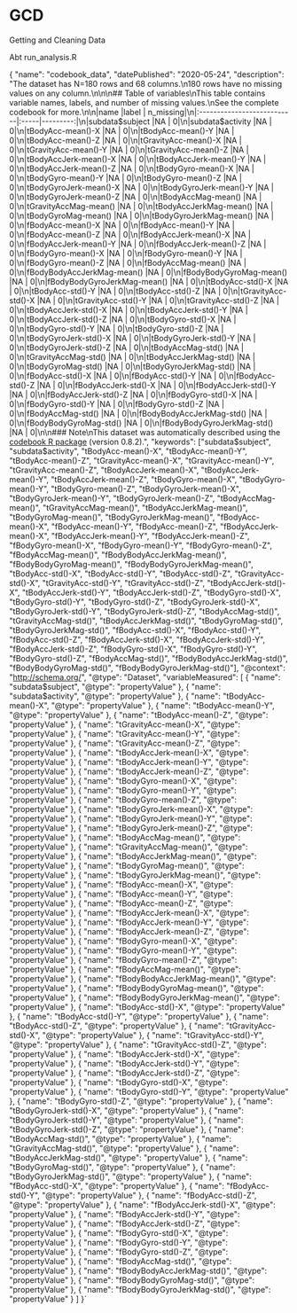 # GCD
Getting and Cleaning Data

Abt run_analysis.R

{
  "name": "codebook_data",
  "datePublished": "2020-05-24",
  "description": "The dataset has N=180 rows and 68 columns.\n180 rows have no missing values on any column.\n\n\n## Table of variables\nThis table contains variable names, labels, and number of missing values.\nSee the complete codebook for more.\n\n|name                        |label | n_missing|\n|:---------------------------|:-----|---------:|\n|subdata$subject             |NA    |         0|\n|subdata$activity            |NA    |         0|\n|tBodyAcc-mean()-X           |NA    |         0|\n|tBodyAcc-mean()-Y           |NA    |         0|\n|tBodyAcc-mean()-Z           |NA    |         0|\n|tGravityAcc-mean()-X        |NA    |         0|\n|tGravityAcc-mean()-Y        |NA    |         0|\n|tGravityAcc-mean()-Z        |NA    |         0|\n|tBodyAccJerk-mean()-X       |NA    |         0|\n|tBodyAccJerk-mean()-Y       |NA    |         0|\n|tBodyAccJerk-mean()-Z       |NA    |         0|\n|tBodyGyro-mean()-X          |NA    |         0|\n|tBodyGyro-mean()-Y          |NA    |         0|\n|tBodyGyro-mean()-Z          |NA    |         0|\n|tBodyGyroJerk-mean()-X      |NA    |         0|\n|tBodyGyroJerk-mean()-Y      |NA    |         0|\n|tBodyGyroJerk-mean()-Z      |NA    |         0|\n|tBodyAccMag-mean()          |NA    |         0|\n|tGravityAccMag-mean()       |NA    |         0|\n|tBodyAccJerkMag-mean()      |NA    |         0|\n|tBodyGyroMag-mean()         |NA    |         0|\n|tBodyGyroJerkMag-mean()     |NA    |         0|\n|fBodyAcc-mean()-X           |NA    |         0|\n|fBodyAcc-mean()-Y           |NA    |         0|\n|fBodyAcc-mean()-Z           |NA    |         0|\n|fBodyAccJerk-mean()-X       |NA    |         0|\n|fBodyAccJerk-mean()-Y       |NA    |         0|\n|fBodyAccJerk-mean()-Z       |NA    |         0|\n|fBodyGyro-mean()-X          |NA    |         0|\n|fBodyGyro-mean()-Y          |NA    |         0|\n|fBodyGyro-mean()-Z          |NA    |         0|\n|fBodyAccMag-mean()          |NA    |         0|\n|fBodyBodyAccJerkMag-mean()  |NA    |         0|\n|fBodyBodyGyroMag-mean()     |NA    |         0|\n|fBodyBodyGyroJerkMag-mean() |NA    |         0|\n|tBodyAcc-std()-X            |NA    |         0|\n|tBodyAcc-std()-Y            |NA    |         0|\n|tBodyAcc-std()-Z            |NA    |         0|\n|tGravityAcc-std()-X         |NA    |         0|\n|tGravityAcc-std()-Y         |NA    |         0|\n|tGravityAcc-std()-Z         |NA    |         0|\n|tBodyAccJerk-std()-X        |NA    |         0|\n|tBodyAccJerk-std()-Y        |NA    |         0|\n|tBodyAccJerk-std()-Z        |NA    |         0|\n|tBodyGyro-std()-X           |NA    |         0|\n|tBodyGyro-std()-Y           |NA    |         0|\n|tBodyGyro-std()-Z           |NA    |         0|\n|tBodyGyroJerk-std()-X       |NA    |         0|\n|tBodyGyroJerk-std()-Y       |NA    |         0|\n|tBodyGyroJerk-std()-Z       |NA    |         0|\n|tBodyAccMag-std()           |NA    |         0|\n|tGravityAccMag-std()        |NA    |         0|\n|tBodyAccJerkMag-std()       |NA    |         0|\n|tBodyGyroMag-std()          |NA    |         0|\n|tBodyGyroJerkMag-std()      |NA    |         0|\n|fBodyAcc-std()-X            |NA    |         0|\n|fBodyAcc-std()-Y            |NA    |         0|\n|fBodyAcc-std()-Z            |NA    |         0|\n|fBodyAccJerk-std()-X        |NA    |         0|\n|fBodyAccJerk-std()-Y        |NA    |         0|\n|fBodyAccJerk-std()-Z        |NA    |         0|\n|fBodyGyro-std()-X           |NA    |         0|\n|fBodyGyro-std()-Y           |NA    |         0|\n|fBodyGyro-std()-Z           |NA    |         0|\n|fBodyAccMag-std()           |NA    |         0|\n|fBodyBodyAccJerkMag-std()   |NA    |         0|\n|fBodyBodyGyroMag-std()      |NA    |         0|\n|fBodyBodyGyroJerkMag-std()  |NA    |         0|\n\n### Note\nThis dataset was automatically described using the [codebook R package](https://rubenarslan.github.io/codebook/) (version 0.8.2).",
  "keywords": ["subdata$subject", "subdata$activity", "tBodyAcc-mean()-X", "tBodyAcc-mean()-Y", "tBodyAcc-mean()-Z", "tGravityAcc-mean()-X", "tGravityAcc-mean()-Y", "tGravityAcc-mean()-Z", "tBodyAccJerk-mean()-X", "tBodyAccJerk-mean()-Y", "tBodyAccJerk-mean()-Z", "tBodyGyro-mean()-X", "tBodyGyro-mean()-Y", "tBodyGyro-mean()-Z", "tBodyGyroJerk-mean()-X", "tBodyGyroJerk-mean()-Y", "tBodyGyroJerk-mean()-Z", "tBodyAccMag-mean()", "tGravityAccMag-mean()", "tBodyAccJerkMag-mean()", "tBodyGyroMag-mean()", "tBodyGyroJerkMag-mean()", "fBodyAcc-mean()-X", "fBodyAcc-mean()-Y", "fBodyAcc-mean()-Z", "fBodyAccJerk-mean()-X", "fBodyAccJerk-mean()-Y", "fBodyAccJerk-mean()-Z", "fBodyGyro-mean()-X", "fBodyGyro-mean()-Y", "fBodyGyro-mean()-Z", "fBodyAccMag-mean()", "fBodyBodyAccJerkMag-mean()", "fBodyBodyGyroMag-mean()", "fBodyBodyGyroJerkMag-mean()", "tBodyAcc-std()-X", "tBodyAcc-std()-Y", "tBodyAcc-std()-Z", "tGravityAcc-std()-X", "tGravityAcc-std()-Y", "tGravityAcc-std()-Z", "tBodyAccJerk-std()-X", "tBodyAccJerk-std()-Y", "tBodyAccJerk-std()-Z", "tBodyGyro-std()-X", "tBodyGyro-std()-Y", "tBodyGyro-std()-Z", "tBodyGyroJerk-std()-X", "tBodyGyroJerk-std()-Y", "tBodyGyroJerk-std()-Z", "tBodyAccMag-std()", "tGravityAccMag-std()", "tBodyAccJerkMag-std()", "tBodyGyroMag-std()", "tBodyGyroJerkMag-std()", "fBodyAcc-std()-X", "fBodyAcc-std()-Y", "fBodyAcc-std()-Z", "fBodyAccJerk-std()-X", "fBodyAccJerk-std()-Y", "fBodyAccJerk-std()-Z", "fBodyGyro-std()-X", "fBodyGyro-std()-Y", "fBodyGyro-std()-Z", "fBodyAccMag-std()", "fBodyBodyAccJerkMag-std()", "fBodyBodyGyroMag-std()", "fBodyBodyGyroJerkMag-std()"],
  "@context": "http://schema.org/",
  "@type": "Dataset",
  "variableMeasured": [
    {
      "name": "subdata$subject",
      "@type": "propertyValue"
    },
    {
      "name": "subdata$activity",
      "@type": "propertyValue"
    },
    {
      "name": "tBodyAcc-mean()-X",
      "@type": "propertyValue"
    },
    {
      "name": "tBodyAcc-mean()-Y",
      "@type": "propertyValue"
    },
    {
      "name": "tBodyAcc-mean()-Z",
      "@type": "propertyValue"
    },
    {
      "name": "tGravityAcc-mean()-X",
      "@type": "propertyValue"
    },
    {
      "name": "tGravityAcc-mean()-Y",
      "@type": "propertyValue"
    },
    {
      "name": "tGravityAcc-mean()-Z",
      "@type": "propertyValue"
    },
    {
      "name": "tBodyAccJerk-mean()-X",
      "@type": "propertyValue"
    },
    {
      "name": "tBodyAccJerk-mean()-Y",
      "@type": "propertyValue"
    },
    {
      "name": "tBodyAccJerk-mean()-Z",
      "@type": "propertyValue"
    },
    {
      "name": "tBodyGyro-mean()-X",
      "@type": "propertyValue"
    },
    {
      "name": "tBodyGyro-mean()-Y",
      "@type": "propertyValue"
    },
    {
      "name": "tBodyGyro-mean()-Z",
      "@type": "propertyValue"
    },
    {
      "name": "tBodyGyroJerk-mean()-X",
      "@type": "propertyValue"
    },
    {
      "name": "tBodyGyroJerk-mean()-Y",
      "@type": "propertyValue"
    },
    {
      "name": "tBodyGyroJerk-mean()-Z",
      "@type": "propertyValue"
    },
    {
      "name": "tBodyAccMag-mean()",
      "@type": "propertyValue"
    },
    {
      "name": "tGravityAccMag-mean()",
      "@type": "propertyValue"
    },
    {
      "name": "tBodyAccJerkMag-mean()",
      "@type": "propertyValue"
    },
    {
      "name": "tBodyGyroMag-mean()",
      "@type": "propertyValue"
    },
    {
      "name": "tBodyGyroJerkMag-mean()",
      "@type": "propertyValue"
    },
    {
      "name": "fBodyAcc-mean()-X",
      "@type": "propertyValue"
    },
    {
      "name": "fBodyAcc-mean()-Y",
      "@type": "propertyValue"
    },
    {
      "name": "fBodyAcc-mean()-Z",
      "@type": "propertyValue"
    },
    {
      "name": "fBodyAccJerk-mean()-X",
      "@type": "propertyValue"
    },
    {
      "name": "fBodyAccJerk-mean()-Y",
      "@type": "propertyValue"
    },
    {
      "name": "fBodyAccJerk-mean()-Z",
      "@type": "propertyValue"
    },
    {
      "name": "fBodyGyro-mean()-X",
      "@type": "propertyValue"
    },
    {
      "name": "fBodyGyro-mean()-Y",
      "@type": "propertyValue"
    },
    {
      "name": "fBodyGyro-mean()-Z",
      "@type": "propertyValue"
    },
    {
      "name": "fBodyAccMag-mean()",
      "@type": "propertyValue"
    },
    {
      "name": "fBodyBodyAccJerkMag-mean()",
      "@type": "propertyValue"
    },
    {
      "name": "fBodyBodyGyroMag-mean()",
      "@type": "propertyValue"
    },
    {
      "name": "fBodyBodyGyroJerkMag-mean()",
      "@type": "propertyValue"
    },
    {
      "name": "tBodyAcc-std()-X",
      "@type": "propertyValue"
    },
    {
      "name": "tBodyAcc-std()-Y",
      "@type": "propertyValue"
    },
    {
      "name": "tBodyAcc-std()-Z",
      "@type": "propertyValue"
    },
    {
      "name": "tGravityAcc-std()-X",
      "@type": "propertyValue"
    },
    {
      "name": "tGravityAcc-std()-Y",
      "@type": "propertyValue"
    },
    {
      "name": "tGravityAcc-std()-Z",
      "@type": "propertyValue"
    },
    {
      "name": "tBodyAccJerk-std()-X",
      "@type": "propertyValue"
    },
    {
      "name": "tBodyAccJerk-std()-Y",
      "@type": "propertyValue"
    },
    {
      "name": "tBodyAccJerk-std()-Z",
      "@type": "propertyValue"
    },
    {
      "name": "tBodyGyro-std()-X",
      "@type": "propertyValue"
    },
    {
      "name": "tBodyGyro-std()-Y",
      "@type": "propertyValue"
    },
    {
      "name": "tBodyGyro-std()-Z",
      "@type": "propertyValue"
    },
    {
      "name": "tBodyGyroJerk-std()-X",
      "@type": "propertyValue"
    },
    {
      "name": "tBodyGyroJerk-std()-Y",
      "@type": "propertyValue"
    },
    {
      "name": "tBodyGyroJerk-std()-Z",
      "@type": "propertyValue"
    },
    {
      "name": "tBodyAccMag-std()",
      "@type": "propertyValue"
    },
    {
      "name": "tGravityAccMag-std()",
      "@type": "propertyValue"
    },
    {
      "name": "tBodyAccJerkMag-std()",
      "@type": "propertyValue"
    },
    {
      "name": "tBodyGyroMag-std()",
      "@type": "propertyValue"
    },
    {
      "name": "tBodyGyroJerkMag-std()",
      "@type": "propertyValue"
    },
    {
      "name": "fBodyAcc-std()-X",
      "@type": "propertyValue"
    },
    {
      "name": "fBodyAcc-std()-Y",
      "@type": "propertyValue"
    },
    {
      "name": "fBodyAcc-std()-Z",
      "@type": "propertyValue"
    },
    {
      "name": "fBodyAccJerk-std()-X",
      "@type": "propertyValue"
    },
    {
      "name": "fBodyAccJerk-std()-Y",
      "@type": "propertyValue"
    },
    {
      "name": "fBodyAccJerk-std()-Z",
      "@type": "propertyValue"
    },
    {
      "name": "fBodyGyro-std()-X",
      "@type": "propertyValue"
    },
    {
      "name": "fBodyGyro-std()-Y",
      "@type": "propertyValue"
    },
    {
      "name": "fBodyGyro-std()-Z",
      "@type": "propertyValue"
    },
    {
      "name": "fBodyAccMag-std()",
      "@type": "propertyValue"
    },
    {
      "name": "fBodyBodyAccJerkMag-std()",
      "@type": "propertyValue"
    },
    {
      "name": "fBodyBodyGyroMag-std()",
      "@type": "propertyValue"
    },
    {
      "name": "fBodyBodyGyroJerkMag-std()",
      "@type": "propertyValue"
    }
  ]
}`

